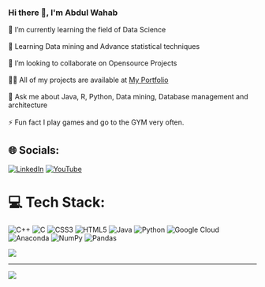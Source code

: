 ### Hi there 👋, I'm Abdul Wahab

🔭 I’m currently learning the field of Data Science<br><br>
🌱 Learning Data mining and Advance statistical techniques<br><br>
👯 I’m looking to collaborate on Opensource Projects<br><br>
👨‍💻 All of my projects are available at [My Portfolio](https://github.com/A-Wahab)<br><br>
💬 Ask me about Java, R, Python, Data mining, Database management and architecture<br><br>
⚡ Fun fact I play games and go to the GYM very often.


## 🌐 Socials:
[![LinkedIn](https://img.shields.io/badge/LinkedIn-%230077B5.svg?logo=linkedin&logoColor=white)](https://linkedin.com/in/wahab-khaddim-048133208) 
[![YouTube](https://img.shields.io/badge/YouTube-%230077B5.svg?logo=YouTube&logoColor=red)](https://youtube.com/channel/UCO8-h-avVSBFouH4_81kNyg)


# 💻 Tech Stack:
![C++](https://img.shields.io/badge/c++-%2300599C.svg?style=plastic&logo=c%2B%2B&logoColor=white) ![C](https://img.shields.io/badge/c-%2300599C.svg?style=plastic&logo=c&logoColor=white) ![CSS3](https://img.shields.io/badge/css3-%231572B6.svg?style=plastic&logo=css3&logoColor=white) ![HTML5](https://img.shields.io/badge/html5-%23E34F26.svg?style=plastic&logo=html5&logoColor=white) ![Java](https://img.shields.io/badge/java-%23ED8B00.svg?style=plastic&logo=java&logoColor=white) ![Python](https://img.shields.io/badge/python-3670A0?style=plastic&logo=python&logoColor=ffdd54) ![Google Cloud](https://img.shields.io/badge/Google%20Cloud-%234285F4.svg?style=plastic&logo=google-cloud&logoColor=white) ![Anaconda](https://img.shields.io/badge/Anaconda-%2344A833.svg?style=plastic&logo=anaconda&logoColor=white) ![NumPy](https://img.shields.io/badge/numpy-%23013243.svg?style=plastic&logo=numpy&logoColor=white) ![Pandas](https://img.shields.io/badge/pandas-%23150458.svg?style=plastic&logo=pandas&logoColor=white)

![](https://quotes-github-readme.vercel.app/api?type=horizontal&theme=light)



---
[![](https://visitcount.itsvg.in/api?id=A-Wahab&icon=0&color=0)](https://visitcount.itsvg.in)

